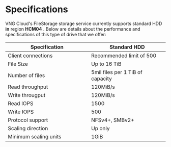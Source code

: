 # Specifications

VNG Cloud's FileStorage storage service currently supports standard HDD **in** region **HCM04** . Below are details about the performance and specifications of this type of drive that we offer:

<table><thead><tr><th width="246">Specification</th><th>Standard HDD</th></tr></thead><tbody><tr><td>Client connections</td><td>Recommended limit of 500</td></tr><tr><td>File Size</td><td>Up to 16 TiB</td></tr><tr><td>Number of files</td><td>5mil files per 1 TiB of capacity</td></tr><tr><td>Read throughput</td><td>120MiB/s</td></tr><tr><td>Write througput</td><td>120MiB/s</td></tr><tr><td>Read IOPS</td><td>1500</td></tr><tr><td>Write IOPS</td><td>500</td></tr><tr><td>Protocol support</td><td>NFSv4+, SMBv2+</td></tr><tr><td>Scaling direction</td><td>Up only</td></tr><tr><td>Minimum scaling units</td><td>1GiB</td></tr></tbody></table>
